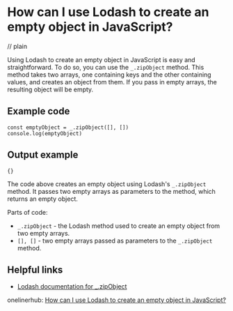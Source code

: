 # How can I use Lodash to create an empty object in JavaScript?
// plain

Using Lodash to create an empty object in JavaScript is easy and straightforward. To do so, you can use the `_.zipObject` method. This method takes two arrays, one containing keys and the other containing values, and creates an object from them. If you pass in empty arrays, the resulting object will be empty.

## Example code


```
const emptyObject = _.zipObject([], [])
console.log(emptyObject)
```

## Output example


```
{}
```

The code above creates an empty object using Lodash's `_.zipObject` method. It passes two empty arrays as parameters to the method, which returns an empty object.

Parts of code:
- `_.zipObject` - the Lodash method used to create an empty object from two empty arrays.
- `[], []` - two empty arrays passed as parameters to the `_.zipObject` method.

## Helpful links
- [Lodash documentation for _.zipObject](https://lodash.com/docs/4.17.15#zipObject)

onelinerhub: [How can I use Lodash to create an empty object in JavaScript?](https://onelinerhub.com/javascript-lodash/how-can-i-use-lodash-to-create-an-empty-object-in-javascript)